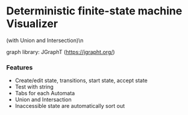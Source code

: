 # **Deterministic finite-state machine Visualizer**

(with Union and Intersection)\n

graph library: JGraphT (https://jgrapht.org/)

### **Features**
  * Create/edit state, transitions, start state, accept state
  * Test with string
  * Tabs for each Automata
  * Union and Intersaction
  * Inaccessible state are automatically sort out

